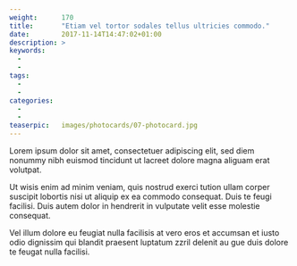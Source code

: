 ```yaml
---
weight:      170
title:       "Etiam vel tortor sodales tellus ultricies commodo."
date:        2017-11-14T14:47:02+01:00
description: >
keywords:
  -
  -
tags:
  -
  -
categories:
  -
  -
teaserpic:   images/photocards/07-photocard.jpg
---
```



Lorem ipsum dolor sit amet, consectetuer adipiscing elit, sed diem
nonummy nibh euismod tincidunt ut lacreet dolore magna aliguam erat
volutpat. 

Ut wisis enim ad minim veniam, quis nostrud exerci tution
ullam corper suscipit lobortis nisi ut aliquip ex ea commodo
consequat. Duis te feugi facilisi. Duis autem dolor in hendrerit in
vulputate velit esse molestie consequat.



Vel illum dolore eu feugiat nulla facilisis at vero eros et accumsan
et iusto odio dignissim qui blandit praesent luptatum zzril delenit au
gue duis dolore te feugat nulla facilisi.
